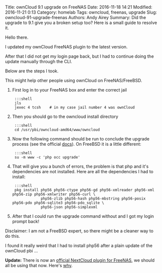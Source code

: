 Title: ownCloud 9.1 upgrade on FreeNAS
Date: 2016-11-18 14:21
Modified: 2016-11-21 0:13
Category: homelab
Tags: owncloud, freenas, upgrade
Slug: owncloud-91-upgrade-freenas
Authors: Andy Airey
Summary: Did the upgrade to 9.1 give you a broken setup too? Here is a small guide to resolve it.

Hello there.

I updated my ownCloud FreeNAS plugin to the latest version.

After that I did not get my login page back, but I had to continue doing the update manually through the CLI.

Below are the steps I took.

This might help other people using ownCloud on FreeNAS/FreeBSD.


1. First log in to your FreeNAS box and enter the correct jail

        :::shell
        jls
        jexec 4 tcsh 	# in my case jail number 4 was ownCloud

2. Then you should go to the owncloud install directory

        :::shell
        cd /usr/pbi/owncloud-amd64/www/owncloud

3. Now the following command should be run to conclude the upgrade process (see the official [docs](https://doc.owncloud.org/server/9.1/admin_manual/configuration_server/occ_command.html#command-line-upgrade)).
   On FreeBSD it is a little different:

        :::shell
        su -m www -c 'php occ upgrade'

4. That will give you a bunch of errors, the problem is that php and it's dependencies are not installed.
   Here are all the dependencies I had to install:

        :::shell
        pkg install php56 php56-ctype php56-gd php56-xmlreader php56-xml php56-zip php56-xmlwriter php56-curl \
                    php56-zlib php56-hash php56-mbstring php56-posix php56-pdo php56-sqlite3 php56-pdo_sqlite \
                    php56-json php56-simplexml

5. After that I could run the upgrade command without and I got my login prompt back!

Disclaimer: I am not a FreeBSD expert, so there might be a cleaner way to do this.

I found it really weird that I had to install php56 after a plain update of the ownCloud pbi ...

**Update:** There is now an [official NextCloud plugin for FreeNAS](https://forums.freenas.org/index.php?threads/new-plugins-for-freenas-9-november-2016-nextcloud-madsonic-resilio-nzbhydra.47259/), we should all be using that now. Here's [why](http://www.techrepublic.com/article/owncloud-founder-has-forked-their-product-into-nextcloud/).
